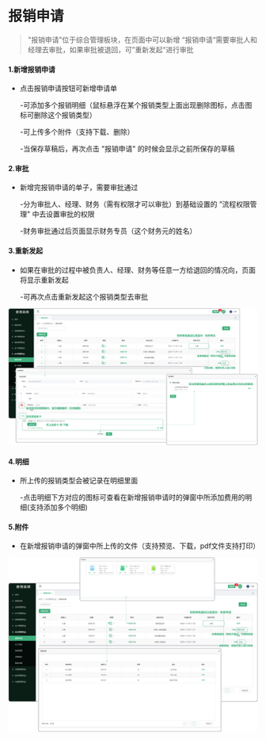 # 报销申请

> "报销申请"位于综合管理板块，在页面中可以新增 “报销申请“需要审批人和经理去审批，如果审批被退回，可”重新发起“进行审批 

 #### 1.新增报销申请

* 点击报销申请按钮可新增申请单

  -可添加多个报销明细（鼠标悬浮在某个报销类型上面出现删除图标，点击图标可删除这个报销类型）

  -可上传多个附件（支持下载、删除）
  
  -当保存草稿后，再次点击 "报销申请" 的时候会显示之前所保存的草稿

#### 2.审批

* 新增完报销申请的单子，需要审批通过

  -分为审批人、经理、财务（需有权限才可以审批）到基础设置的 ”流程权限管理" 中去设置审批的权限
 
  -财务审批通过后页面显示财务专员（这个财务元的姓名）

#### 3.重新发起

* 如果在审批的过程中被负责人、经理、财务等任意一方给退回的情况向，页面将显示重新发起

  -可再次点击重新发起这个报销类型去审批


![如图所示](../file/zh-bxsq1.png)

#### 4.明细

* 所上传的报销类型会被记录在明细里面

  -点击明细下方对应的图标可查看在新增报销申请时的弹窗中所添加费用的明细(支持添加多个明细)

#### 5.附件

* 在新增报销申请的弹窗中所上传的文件（支持预览、下载，pdf文件支持打印）


![如图所示](../file/zh-bxsq2.png)

